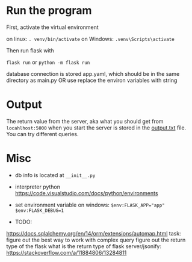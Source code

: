 # Run the program

First, activate the virtual environment

on linux:
`. venv/bin/activate`
on Windows:
`.venv\Scripts\activate`

Then run flask with

`flask run`
or
`python -m flask run`

database connection is stored app.yaml, which should be in the same directory as main.py
OR
use replace the environ variables with string
# Output

The return value from the server, aka what you should get from `locahlhost:5000` when you start the server is stored in the [output.txt](output.txt) file. You can try different queries.

# Misc
* db info is located at `__init__.py`

* interpreter python
https://code.visualstudio.com/docs/python/environments

* set environment variable on windows:
`$env:FLASK_APP="app"`
`$env:FLASK_DEBUG=1`

* TODO:

https://docs.sqlalchemy.org/en/14/orm/extensions/automap.html
task: 
figure out the best way to work with complex query
figure out the return type of the flask
what is the return type of flask server/jsonify: https://stackoverflow.com/a/11884806/13284811



